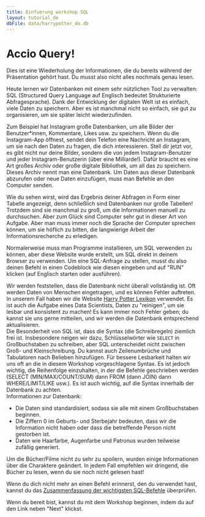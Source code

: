 ```yaml
---
title: Einfuerung workshop SQL
layout: tutorial_de
dbFile: data/harrypotter_de.db
---
```


<h1>Accio Query!</h1>

<div class="warning">
Dies ist eine Wiederholung der Informationen, die du bereits während der Präsentation gehört hast. Du musst also nicht alles nochmals genau lesen.
</div>

Heute lernen wir Datenbanken mit einem sehr nützlichen Tool zu verwalten: SQL (Structured Query Language auf Englisch bedeutet Strukturierte Abfragesprache). Dank der Entwicklung der digitalen Welt ist es einfach, viele Daten zu speichern. Aber es ist manchmal nicht so einfach, sie gut zu organisieren, um sie später leicht wiederzufinden.

<div class="sideNote">
Zum Beispiel hat Instagram große Datenbanken, um alle Bilder der Benutzer*innen, Kommentare, Likes usw. zu speichern. Wenn du die Instagram-App öffnest, sendet dein Telefon eine Nachricht an Instagram, um sie nach den Daten zu fragen, die dich interessieren. Stell dir jetzt vor, es gibt nicht nur deine Bilder, sondern die von jedem Instagram-Benutzer und jeder Instagram-Benutzerin (über eine Milliarde!). Dafür braucht es eine Art großes Archiv oder große digitale Bibliothek, um all das zu speichern. Dieses Archiv nennt man eine Datenbank. Um Daten aus dieser Datenbank abzurufen oder neue Daten einzufügen, muss man Befehle an den Computer senden.
</div>

Wie du sehen wirst, wird das Ergebnis deiner Abfragen in Form einer Tabelle angezeigt, denn schließlich sind Datenbanken nur große Tabellen! Trotzdem sind sie manchmal zu groß, um die Informationen manuell zu durchsuchen. Aber zum Glück sind Computer sehr gut in dieser Art von Aufgabe. Aber man muss immer noch die Sprache der Computer sprechen können, um sie höflich zu bitten, die langwierige Arbeit der Informationsrecherche zu erledigen.

Normalerweise muss man Programme installieren, um SQL verwenden zu können, aber diese Website wurde erstellt, um SQL direkt in deinem Browser zu verwenden. Um eine SQL-Anfrage zu stellen, musst du also deinen Befehl in einen Codeblock wie diesen eingeben und auf "RUN" klicken (auf Englisch starten oder ausführen).

<sql-exercise
  data-question="Dies ist ein interaktiver Codeblock. Du kannst den Code unten bearbeiten."
  data-comment="(Für Profis: Shift+Enter ist eine Tastenkombination, um den Befehl auszuführen, anstelle auf RUN zu klicken)"
  data-default-text="SELECT *
FROM charaktere
LIMIT 3"></sql-exercise>

<div class="sideNote">
Wir werden feststellen, dass die Datenbank nicht überall vollständig ist. Oft werden Daten von Menschen eingetragen, und es können Fehler auftreten. In unserem Fall haben wir die Website <a href="https://harrypotter.fandom.com/de/wiki/Harry-Potter-Lexikon:Hauptseite">Harry Potter Lexikon</a> verwendet. Es ist auch die Aufgabe eines Data Scientists, Daten zu "reinigen", um sie lesbar und konsistent zu machen! Es kann immer noch Fehler geben; du kannst sie uns gerne mitteilen, und wir werden die Datenbank entsprechend aktualisieren.
</div>

<div class="supplementary">
Die Besonderheit von SQL ist, dass die Syntax (die Schreibregeln) ziemlich frei ist. Insbesondere neigen wir dazu, Schlüsselwörter wie <code>SELECT</code> in Großbuchstaben zu schreiben, aber SQL unterscheidet nicht zwischen Groß- und Kleinschreibung. Du kannst auch Zeilenumbrüche und Tabulatoren nach Belieben hinzufügen. Für bessere Lesbarkeit halten wir uns oft an die in diesem Workshop vorgeschlagene Syntax. Es ist jedoch wichtig, die Reihenfolge einzuhalten, in der die Befehle geschrieben werden (SELECT (MIN/MAX/COUNT/SUM) dann FROM (dann JOIN) dann WHERE/LIMIT/LIKE usw.). Es ist auch wichtig, auf die Syntax innerhalb der Datenbank zu achten.
</div>

<div class="supplementary">
Informationen zur Datenbank:
<ul>
<li>Die Daten sind standardisiert, sodass sie alle mit einem Großbuchstaben beginnen.</li>
<li>Die Ziffern 0 im Geburts- und Sterbejahr bedeuten, dass wir die Information nicht haben oder dass die betreffende Person nicht gestorben ist.</li>
<li>Daten wie Haarfarbe, Augenfarbe und Patronus wurden teilweise zufällig generiert.</li>
</ul>
</div>

<div class="warning">
Um die Bücher/Filme nicht zu sehr zu spoilern, wurden einige Informationen über die Charaktere geändert. In jedem Fall empfehlen wir dringend, die Bücher zu lesen, wenn du sie noch nicht gelesen hast!
</div>

Wenn du dich nicht mehr an einen Befehl erinnerst, den du verwendet hast, kannst du das <a href="sql_befehle.html">Zusammenfassung der wichtigsten SQL-Befehle</a> überprüfen.

Wenn du bereit bist, kannst du mit dem Workshop beginnen, indem du auf den Link neben "Next" klickst.
